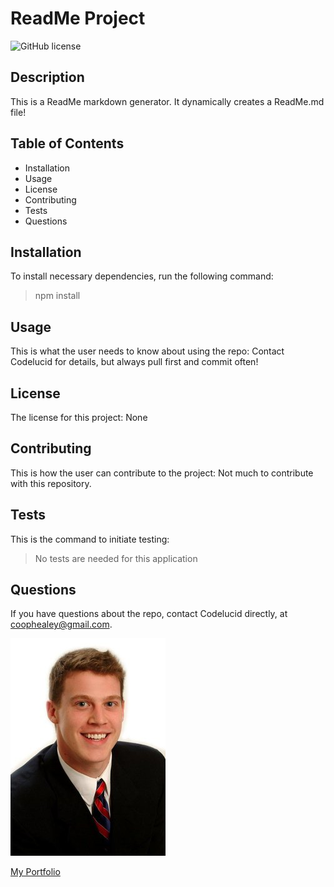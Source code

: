 # ReadMe Project  

![GitHub license](https://img.shields.io/badge/license-None-brightgreen)

## Description  

This is a ReadMe markdown generator.  It dynamically creates a ReadMe.md file!  

## Table of Contents
- Installation 
- Usage
- License
- Contributing
- Tests
- Questions  

## Installation  

To install necessary dependencies, run the following command:
>npm install  

## Usage  

This is what the user needs to know about using the repo:
Contact Codelucid for details, but always pull first and commit often!  

## License  

The license for this project:
None  

## Contributing  

This is how the user can contribute to the project:
Not much to contribute with this repository.  

## Tests  

This is the command to initiate testing:
>No tests are needed for this application  

## Questions  

If you have questions about the repo, contact Codelucid directly, at coophealey@gmail.com.

[![My Profile Picture](/develop/profilePic.png)](https://github.com/codelucid "My Profile Picture")

[My Portfolio](https://codelucid.github.io/Portfolio/ "My Portfolio")
